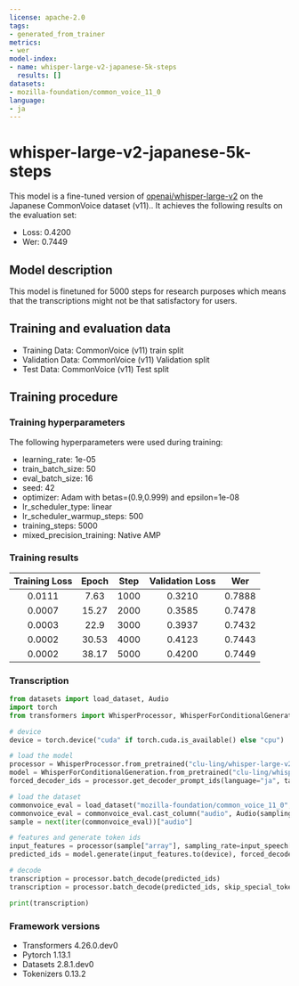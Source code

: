```yaml
---
license: apache-2.0
tags:
- generated_from_trainer
metrics:
- wer
model-index:
- name: whisper-large-v2-japanese-5k-steps
  results: []
datasets:
- mozilla-foundation/common_voice_11_0
language:
- ja
---
```


<!-- This model card has been generated automatically according to the information the Trainer had access to. You
should probably proofread and complete it, then remove this comment. -->

# whisper-large-v2-japanese-5k-steps

This model is a fine-tuned version of [openai/whisper-large-v2](https://huggingface.co/openai/whisper-large-v2) on the Japanese CommonVoice dataset (v11)..
It achieves the following results on the evaluation set:
- Loss: 0.4200
- Wer: 0.7449

## Model description

This model is finetuned for 5000 steps for research purposes which means that the transcriptions might not be that satisfactory for users.

## Training and evaluation data

- Training Data: CommonVoice (v11) train split
- Validation Data: CommonVoice (v11) Validation split
- Test Data: CommonVoice (v11) Test split

## Training procedure

### Training hyperparameters

The following hyperparameters were used during training:
- learning_rate: 1e-05
- train_batch_size: 50
- eval_batch_size: 16
- seed: 42
- optimizer: Adam with betas=(0.9,0.999) and epsilon=1e-08
- lr_scheduler_type: linear
- lr_scheduler_warmup_steps: 500
- training_steps: 5000
- mixed_precision_training: Native AMP

### Training results

| Training Loss | Epoch | Step | Validation Loss | Wer    |
|:-------------:|:-----:|:----:|:---------------:|:------:|
| 0.0111        | 7.63  | 1000 | 0.3210          | 0.7888 |
| 0.0007        | 15.27 | 2000 | 0.3585          | 0.7478 |
| 0.0003        | 22.9  | 3000 | 0.3937          | 0.7432 |
| 0.0002        | 30.53 | 4000 | 0.4123          | 0.7443 |
| 0.0002        | 38.17 | 5000 | 0.4200          | 0.7449 |

### Transcription

```python
from datasets import load_dataset, Audio
import torch
from transformers import WhisperProcessor, WhisperForConditionalGeneration

# device
device = torch.device("cuda" if torch.cuda.is_available() else "cpu")

# load the model
processor = WhisperProcessor.from_pretrained("clu-ling/whisper-large-v2-japanese-5k-steps")
model = WhisperForConditionalGeneration.from_pretrained("clu-ling/whisper-large-v2-japanese-5k-steps").to(device)
forced_decoder_ids = processor.get_decoder_prompt_ids(language="ja", task="transcribe")

# load the dataset
commonvoice_eval = load_dataset("mozilla-foundation/common_voice_11_0", "ja", split="validation", streaming=True)
commonvoice_eval = commonvoice_eval.cast_column("audio", Audio(sampling_rate=16000))
sample = next(iter(commonvoice_eval))["audio"]

# features and generate token ids
input_features = processor(sample["array"], sampling_rate=input_speech["sampling_rate"], return_tensors="pt").input_features
predicted_ids = model.generate(input_features.to(device), forced_decoder_ids=forced_decoder_ids)

# decode
transcription = processor.batch_decode(predicted_ids)
transcription = processor.batch_decode(predicted_ids, skip_special_tokens=True)

print(transcription)

```

### Framework versions

- Transformers 4.26.0.dev0
- Pytorch 1.13.1
- Datasets 2.8.1.dev0
- Tokenizers 0.13.2